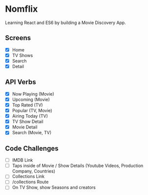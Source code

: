 # Nomflix

Learning React and ES6 by building a Movie Discovery App.

## Screens

- [x] Home
- [x] TV Shows
- [x] Search
- [x] Detail

## API Verbs

- [x] Now Playing (Movie)
- [x] Upcoming (Movie)
- [x] Top Rated (TV)
- [x] Popular (TV, Movie)
- [x] Airing Today (TV)
- [x] TV Show Detail
- [x] Movie Detail
- [x] Search (Movie, TV)

## Code Challenges

- [ ] IMDB Link
- [ ] Taps inside of Movie / Show Details (Youtube Videos, Production Company, Countries)
- [ ] Collections Link
- [ ] /collections Route
- [ ] On TV Show, show Seasons and creators
